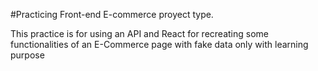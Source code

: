 #Practicing Front-end E-commerce proyect type.

This practice is for using an API and React for recreating some functionalities of an E-Commerce page with fake data only with learning purpose